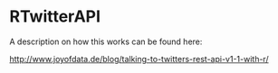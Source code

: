 RTwitterAPI
===========

A description on how this works can be found here:

http://www.joyofdata.de/blog/talking-to-twitters-rest-api-v1-1-with-r/
